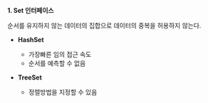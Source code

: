 

**1. Set 인터페이스**

  

순서를 유지하지 않는 데이터의 집합으로 데이터의 중복을 허용하지 않는다.

  

- **HashSet**  
    - 가장빠른 임의 접근 속도  
    - 순서를 예측할 수 없음  
      
    
- **TreeSet**  
    - 정렬방법을 지정할 수 있음